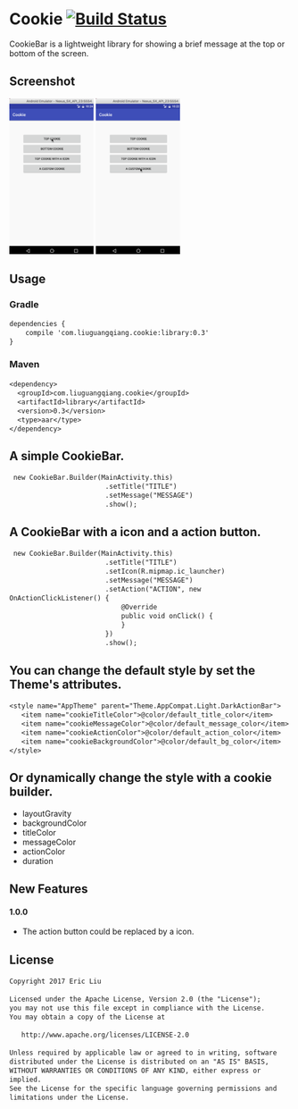 Cookie [![Build Status](https://travis-ci.org/liuguangqiang/SwipeBack.png?branch=master)](https://travis-ci.org/liuguangqiang/CookieBar)
==============================================
CookieBar is a lightweight library for showing a brief message at the top or bottom of the screen.

## Screenshot
<img src="arts/default.gif" width="30%"> <img src="arts/custom.gif" width="30%">

## Usage
### Gradle

```
dependencies {
   	compile 'com.liuguangqiang.cookie:library:0.3'
}
```

### Maven
```
<dependency>
  <groupId>com.liuguangqiang.cookie</groupId>
  <artifactId>library</artifactId>
  <version>0.3</version>
  <type>aar</type>
</dependency>
```

## A simple CookieBar.
```
 new CookieBar.Builder(MainActivity.this)
                        .setTitle("TITLE")
                        .setMessage("MESSAGE")
                        .show();
```

## A CookieBar with a icon and a action button.
```
 new CookieBar.Builder(MainActivity.this)
                        .setTitle("TITLE")
                        .setIcon(R.mipmap.ic_launcher)
                        .setMessage("MESSAGE")
                        .setAction("ACTION", new OnActionClickListener() {
                            @Override
                            public void onClick() {
                            }
                        })
                        .show();
```

## You can change the default style by set the Theme's attributes.

```
<style name="AppTheme" parent="Theme.AppCompat.Light.DarkActionBar">
   <item name="cookieTitleColor">@color/default_title_color</item>
   <item name="cookieMessageColor">@color/default_message_color</item>
   <item name="cookieActionColor">@color/default_action_color</item>
   <item name="cookieBackgroundColor">@color/default_bg_color</item>
</style>
```

## Or dynamically change the style with a cookie builder.
 * layoutGravity
 * backgroundColor
 * titleColor
 * messageColor
 * actionColor
 * duration

## New Features
#### 1.0.0
 * The action button could be replaced by a icon.

## License

    Copyright 2017 Eric Liu

    Licensed under the Apache License, Version 2.0 (the "License");
    you may not use this file except in compliance with the License.
    You may obtain a copy of the License at

       http://www.apache.org/licenses/LICENSE-2.0

    Unless required by applicable law or agreed to in writing, software
    distributed under the License is distributed on an "AS IS" BASIS,
    WITHOUT WARRANTIES OR CONDITIONS OF ANY KIND, either express or implied.
    See the License for the specific language governing permissions and
    limitations under the License.
